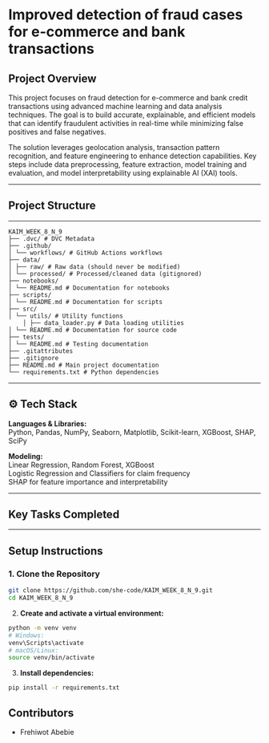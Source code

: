# Improved detection of fraud cases for e-commerce and bank transactions

## Project Overview
This project focuses on fraud detection for e-commerce and bank credit transactions using advanced machine learning and data analysis techniques. The goal is to build accurate, explainable, and efficient models that can identify fraudulent activities in real-time while minimizing false positives and false negatives.

The solution leverages geolocation analysis, transaction pattern recognition, and feature engineering to enhance detection capabilities. Key steps include data preprocessing, feature extraction, model training and evaluation, and model interpretability using explainable AI (XAI) tools.

---

## Project Structure
---
```
KAIM_WEEK_8_N_9
├── .dvc/ # DVC Metadata
├── .github/
│ └── workflows/ # GitHub Actions workflows
├── data/
│ ├── raw/ # Raw data (should never be modified)
│ └── processed/ # Processed/cleaned data (gitignored)
├── notebooks/
│ └── README.md # Documentation for notebooks
├── scripts/
│ └── README.md # Documentation for scripts
├── src/
│ └── utils/ # Utility functions
    │ ├── data_loader.py # Data loading utilities
│ └── README.md # Documentation for source code
├── tests/
│ └── README.md # Testing documentation
├── .gitattributes
├── .gitignore
├── README.md # Main project documentation
└── requirements.txt # Python dependencies
```

---

## ⚙️ Tech Stack

**Languages & Libraries:**  
Python, Pandas, NumPy, Seaborn, Matplotlib, Scikit-learn, XGBoost, SHAP, SciPy

**Modeling:**  
Linear Regression, Random Forest, XGBoost  
Logistic Regression and Classifiers for claim frequency  
SHAP for feature importance and interpretability

---

## Key Tasks Completed

---
## Setup Instructions

### 1. Clone the Repository

```bash
git clone https://github.com/she-code/KAIM_WEEK_8_N_9.git
cd KAIM_WEEK_8_N_9
```

2. **Create and activate a virtual environment:**

```bash
python -m venv venv
# Windows:
venv\Scripts\activate
# macOS/Linux:
source venv/bin/activate
```
3. **Install dependencies:**

```bash
pip install -r requirements.txt

```

## Contributors
- Frehiwot Abebie
